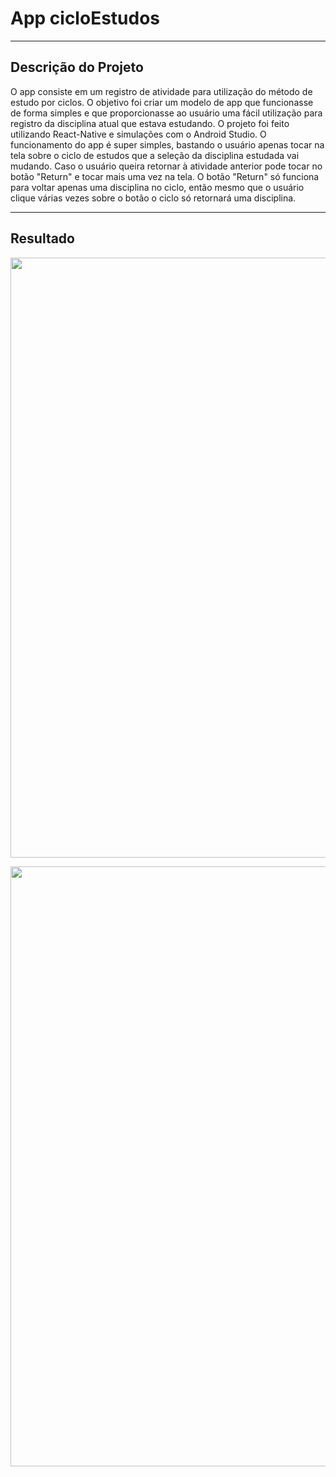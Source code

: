 # App cicloEstudos

-----------------
## Descrição do Projeto 
O app consiste em um registro de atividade para utilização do método de estudo por ciclos. O objetivo foi criar um modelo de app que funcionasse de forma simples e que proporcionasse ao usuário uma fácil utilização para registro da disciplina atual que estava estudando.
O projeto foi feito utilizando React-Native e simulações com o Android Studio. O funcionamento do app é super simples, bastando o usuário apenas tocar na tela sobre o ciclo de estudos que a seleção da disciplina estudada vai mudando. Caso o usuário queira retornar à atividade anterior pode tocar no botão "Return" e tocar mais uma vez na tela. O botão "Return" só funciona para voltar apenas uma disciplina no ciclo, então mesmo que o usuário clique várias vezes sobre o botão o ciclo só retornará uma disciplina.

-----------------
## Resultado

<p align="center">
  <img src="https://user-images.githubusercontent.com/95441484/172374548-a2018f11-ee2f-4019-be71-a9775d193a9a.jpg" width="533" height="960" a href="https://drive.google.com/file/d/1dcnehCKT2y9xntCPH660-QObfeNHtMhz/view?usp=sharing">
</p>


 [<img src="https://user-images.githubusercontent.com/95441484/172374548-a2018f11-ee2f-4019-be71-a9775d193a9a.jpg" width="533" height="960">](https://drive.google.com/file/d/1dcnehCKT2y9xntCPH660-QObfeNHtMhz/view?usp=sharing)
